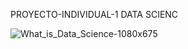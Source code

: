 PROYECTO-INDIVIDUAL-1 DATA SCIENC

![What_is_Data_Science-1080x675](https://github.com/Batistale0/PROYECTO-INDIVIDUAL-1/assets/123607264/939b695f-4392-4cfb-a2ba-f07864b9388e)

